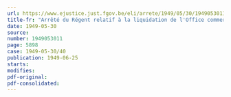 ```yaml
---
url: https://www.ejustice.just.fgov.be/eli/arrete/1949/05/30/1949053011/justel
title-fr: "Arrêté du Régent relatif à la liquidation de l'Office commercial du Ravitaillement"
date: 1949-05-30
source:
number: 1949053011
page: 5898
case: 1949-05-30/40
publication: 1949-06-25
starts:
modifies:
pdf-original:
pdf-consolidated:
---
```


